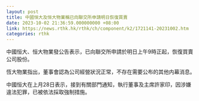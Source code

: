 ```yaml
---
layout: post
title: 中國恒大及恒大物業稱已向聯交所申請明日恢復買賣
date: 2023-10-02 21:36:59.000000000 +08:00
link: https://news.rthk.hk/rthk/ch/component/k2/1721141-20231002.htm
categories: rthk
---
```


中國恒大、恒大物業發公告表示，已向聯交所申請於明日上午9時正起，恢復買賣公司股份。

恆大物業指出，董事會認為公司經營狀況正常，不存在需要公布的其他内幕消息。

中國恒大在上月28日表示，接到有關部門通知，執行董事及主席許家印，因涉嫌違法犯罪，已被依法採取強制措施。
